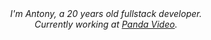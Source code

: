 <div align="center"><em>I'm Antony, a 20 years old fullstack developer.<br/>Currently working at <a href="https://pandavideo.com.br/" target="_blank">Panda Video</a>.</em></div>
<!--<h1 align="center">[Fullstack developer]</h1>
<br />
<div align="center"><em>I'm Antony, a 19 years old developer.<br/>Currently working at <a href="https://pandavideo.com.br/" target="_blank">Panda Video</a>.</em></div>
<br />
<div align="center">
  <img align="center" width="70%" src="https://github-readme-stats.vercel.app/api?username=AntonyOnScript&theme=vue" />
  <br/>
  <br/>
  <img align="center" width="70%" src="https://github-readme-stats.vercel.app/api/top-langs?username=AntonyOnScript&layout=compact&langs_count=8&theme=vue" />-->
</div>
</a>

